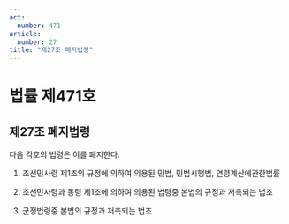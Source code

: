 ```yaml
---
act:
  number: 471
article:
  number: 27
title: "제27조 폐지법령"
---
```


# 법률 제471호

## 제27조 폐지법령

다음 각호의 법령은 이를 폐지한다.

1. 조선민사령 제1조의 규정에 의하여 의용된 민법, 민법시행법, 연령계산에관한법률

2. 조선민사령과 동령 제1조에 의하여 의용된 법령중 본법의 규정과 저촉되는 법조

3. 군정법령중 본법의 규정과 저촉되는 법조
